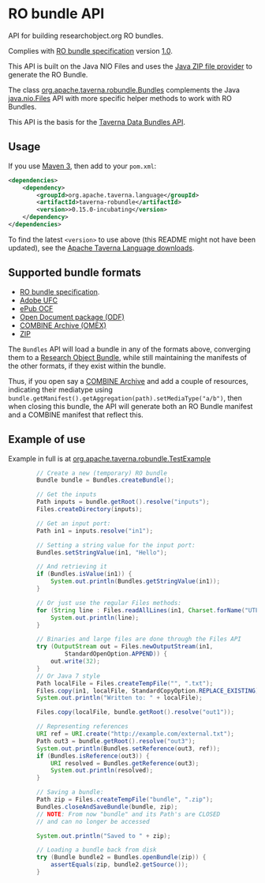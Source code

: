 RO bundle API
=============

API for building researchobject.org RO bundles.

Complies with [RO bundle specification](https://w3id.org/bundle) version [1.0](https://w3id.org/bundle/2014-11-05/).

This API is built on the Java NIO Files and uses the
[Java ZIP file provider](http://docs.oracle.com/javase/8/docs/technotes/guides/io/fsp/zipfilesystemprovider.html) to generate the RO Bundle.

The class
[org.apache.taverna.robundle.Bundles](src/main/java/org/apache/taverna/robundle/Bundles.java) complements the
Java [java.nio.Files](http://docs.oracle.com/javase/8/docs/api/java/nio/file/Files.html) API
with more specific helper methods to work with RO Bundles.

This API is the basis for the [Taverna Data Bundles API](../taverna-databundle).


Usage
-----

If you use [Maven 3](http://maven.apache.org/), then add to your `pom.xml`:

```xml
<dependencies>
    <dependency>
        <groupId>org.apache.taverna.language</groupId>
        <artifactId>taverna-robundle</artifactId>
        <version>>0.15.0-incubating</version>
    </dependency>
</dependencies>
```

To find the latest `<version>` to use above (this README might
not have been updated), see the
[Apache Taverna Language downloads](http://taverna.incubator.apache.org/download/language/).



Supported bundle formats
------------------------

* [RO bundle specification](https://w3id.org/bundle).
* [Adobe UFC](https://web.archive.org/web/20110625081756/http://learn.adobe.com/wiki/display/PDFNAV/Universal+Container+Format)
* [ePub OCF](http://www.idpf.org/epub3/latest/ocf)
* [Open Document package (ODF)](http://docs.oasis-open.org/office/v1.2/os/OpenDocument-v1.2-os-part3.html#__RefHeading__752807_826425813)
* [COMBINE Archive (OMEX)](http://co.mbine.org/documents/archive)
* [ZIP](http://www.pkware.com/documents/casestudies/APPNOTE.TXT)

The `Bundles` API will load a bundle in any of the formats above, converging
them to a [Research Object Bundle](https://w3id.org/bundle),
while still maintaining the manifests of the other formats,
if they exist within the bundle.

Thus, if you open say a [COMBINE Archive](http://co.mbine.org/documents/archive) and add a couple of resources,
indicating their mediatype using `bundle.getManifest().getAggregation(path).setMediaType("a/b")`, then
when closing this bundle, the API will generate both an RO Bundle manifest and a COMBINE manifest
that reflect this.




Example of use
--------------

Example in full is at [org.apache.taverna.robundle.TestExample](src/test/java/org/apache/taverna/robundle/TestExample.java)

```java
		// Create a new (temporary) RO bundle
		Bundle bundle = Bundles.createBundle();

		// Get the inputs
		Path inputs = bundle.getRoot().resolve("inputs");
		Files.createDirectory(inputs);

		// Get an input port:
		Path in1 = inputs.resolve("in1");

		// Setting a string value for the input port:
		Bundles.setStringValue(in1, "Hello");

		// And retrieving it
		if (Bundles.isValue(in1)) {
			System.out.println(Bundles.getStringValue(in1));
		}

		// Or just use the regular Files methods:
		for (String line : Files.readAllLines(in1, Charset.forName("UTF-8"))) {
			System.out.println(line);
		}

		// Binaries and large files are done through the Files API
		try (OutputStream out = Files.newOutputStream(in1,
				StandardOpenOption.APPEND)) {
			out.write(32);
		}
		// Or Java 7 style
		Path localFile = Files.createTempFile("", ".txt");
		Files.copy(in1, localFile, StandardCopyOption.REPLACE_EXISTING);
		System.out.println("Written to: " + localFile);

		Files.copy(localFile, bundle.getRoot().resolve("out1"));

		// Representing references
		URI ref = URI.create("http://example.com/external.txt");
		Path out3 = bundle.getRoot().resolve("out3");
		System.out.println(Bundles.setReference(out3, ref));
		if (Bundles.isReference(out3)) {
			URI resolved = Bundles.getReference(out3);
			System.out.println(resolved);
		}

		// Saving a bundle:
		Path zip = Files.createTempFile("bundle", ".zip");
		Bundles.closeAndSaveBundle(bundle, zip);
		// NOTE: From now "bundle" and its Path's are CLOSED
		// and can no longer be accessed

		System.out.println("Saved to " + zip);

		// Loading a bundle back from disk
		try (Bundle bundle2 = Bundles.openBundle(zip)) {
			assertEquals(zip, bundle2.getSource());
		}
 ```
